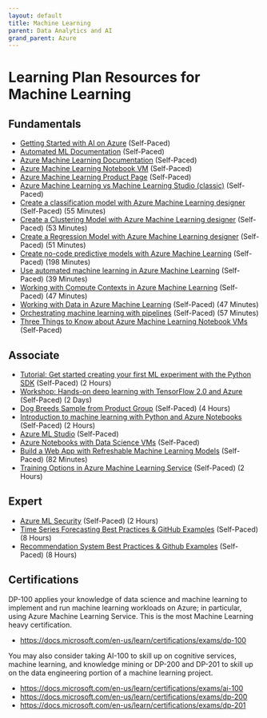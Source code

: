 ```yaml
---
layout: default
title: Machine Learning
parent: Data Analytics and AI
grand_parent: Azure
---
```


# Learning Plan Resources for Machine Learning

## Fundamentals

* [Getting Started with AI on Azure](https://docs.microsoft.com/en-us/learn/modules/get-started-ai-fundamentals/) (Self-Paced)
* [Automated ML Documentation](https://docs.microsoft.com/en-us/azure/machine-learning/service/concept-automated-ml) (Self-Paced)
* [Azure Machine Learning Documentation](https://docs.microsoft.com/en-us/azure/machine-learning/) (Self-Paced)
* [Azure Machine Learning Notebook VM](https://techcommunity.microsoft.com/t5/Educator-Developer-Blog/Azure-Machine-Learning-Notebook-VM/ba-p/683785) (Self-Paced)
* [Azure Machine Learning Product Page](https://azure.microsoft.com/en-us/services/machine-learning/) (Self-Paced)
* [Azure Machine Learning vs Machine Learning Studio (classic)](https://docs.microsoft.com/en-us/azure/machine-learning/compare-azure-ml-to-studio-classic) (Self-Paced)
* [Create a classification model with Azure Machine Learning designer](https://docs.microsoft.com/en-us/learn/modules/create-classification-model-azure-machine-learning-designer/) (Self-Paced) (55 Minutes)
* [Create a Clustering Model with Azure Machine Learning designer](https://docs.microsoft.com/en-us/learn/modules/create-clustering-model-azure-machine-learning-designer/) (Self-Paced) (53 Minutes)
* [Create a Regression Model with Azure Machine Learning designer](https://docs.microsoft.com/en-us/learn/modules/create-regression-model-azure-machine-learning-designer/) (Self-Paced) (51 Minutes)
* [Create no-code predictive models with Azure Machine Learning](https://docs.microsoft.com/en-us/learn/paths/create-no-code-predictive-models-azure-machine-learning/) (Self-Paced) (198 Minutes)
* [Use automated machine learning in Azure Machine Learning](https://docs.microsoft.com/en-us/learn/modules/use-automated-machine-learning/) (Self-Paced) (39 Minutes)
* [Working with Compute Contexts in Azure Machine Learning](https://docs.microsoft.com/en-us/learn/modules/use-compute-contexts-in-aml/) (Self-Paced) (47 Minutes)
* [Working with Data in Azure Machine Learning](https://docs.microsoft.com/en-us/learn/modules/work-with-data-in-aml/) (Self-Paced) (47 Minutes)
* [Orchestrating machine learning with pipelines](https://docs.microsoft.com/en-us/learn/modules/create-pipelines-in-aml/) (Self-Paced) (57 Minutes)
* [Three Things to Know about Azure Machine Learning Notebook VMs](https://azure.microsoft.com/en-us/blog/three-things-to-know-about-azure-machine-learning-notebook-vm/) (Self-Paced)

## Associate

* [Tutorial: Get started creating your first ML experiment with the Python SDK](https://docs.microsoft.com/en-us/azure/machine-learning/service/tutorial-1st-experiment-sdk-setup) (Self-Paced) (2 Hours)
* [Workshop: Hands-on deep learning with TensorFlow 2.0 and Azure](https://github.com/microsoft/bert-stack-overflow) (Self-Paced) (2 Days)
* [Dog Breeds Sample from Product Group](https://github.com/maxluk/dogbreeds-webinar) (Self-Paced) (4 Hours)
* [Introduction to machine learning with Python and Azure Notebooks](https://docs.microsoft.com/en-us/learn/paths/intro-to-ml-with-python/) (Self-Paced) (2 Hours)
* [Azure ML Studio](https://ml.azure.com/) (Self-Paced)
* [Azure Notebooks with Data Science VMs](https://blogs.msdn.microsoft.com/uk_faculty_connection/2018/12/10/microsoft-azure-notebooks-and-additional-compute-capacity-via-connecting-to-data-science-vms/) (Self-Paced)
* [Build a Web App with Refreshable Machine Learning Models](https://docs.microsoft.com/en-us/learn/modules/create-web-app-with-refreshable-models/) (Self-Paced) (82 Minutes)
* [Training Options in Azure Machine Learning Service](https://github.com/Azure/MachineLearningNotebooks/tree/master/how-to-use-azureml/training) (Self-Paced) (2 Hours)

## Expert

* [Azure ML Security](https://github.com/jhirono/amlsecurity) (Self-Paced) (2 Hours)
* [Time Series Forecasting Best Practices & GitHub Examples](https://github.com/microsoft/forecasting) (Self-Paced) (8 Hours)
* [Recommendation System Best Practices & Github Examples](https://github.com/microsoft/recommenders) (Self-Paced) (8 Hours)

## Certifications
DP-100 applies your knowledge of data science and machine learning to implement and run machine learning workloads on Azure; in particular, using Azure Machine Learning Service. This is the most Machine Learning heavy certification. 
* https://docs.microsoft.com/en-us/learn/certifications/exams/dp-100

You may also consider taking AI-100 to skill up on cognitive services, machine learning, and knowledge mining or DP-200 and DP-201 to skill up on the data engineering portion of a machine learning project. 
* https://docs.microsoft.com/en-us/learn/certifications/exams/ai-100
* https://docs.microsoft.com/en-us/learn/certifications/exams/dp-200
* https://docs.microsoft.com/en-us/learn/certifications/exams/dp-201
